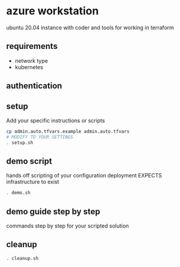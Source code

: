 # azure workstation

ubuntu 20.04 instance with coder and tools for working in terraform

## requirements
 - network type
 - kubernetes

## authentication


## setup
Add your specific instructions or scripts

```bash
cp admin.auto.tfvars.example admin.auto.tfvars
# MODIFY TO YOUR SETTINGS
. setup.sh
```

## demo script

hands off scripting of your configuration deployment EXPECTS infrastructure to exist

```bash
. demo.sh
```
## demo guide step by step

commands step by step for your scripted solution

## cleanup
```bash
. cleanup.sh
```

